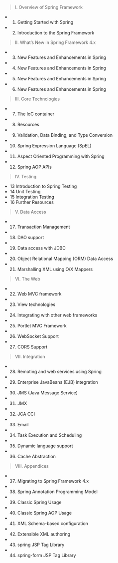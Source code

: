 >I. Overview of Spring Framework

- 1. Getting Started with Spring
- 2. Introduction to the Spring Framework

> II. What’s New in Spring Framework 4.x

- 3. New Features and Enhancements in Spring 
- 4. New Features and Enhancements in Spring 
- 5. New Features and Enhancements in Spring 
- 6. New Features and Enhancements in Spring 



> III. Core Technologies
- 7. The IoC container
- 8. Resources
- 9. Validation, Data Binding, and Type Conversion
- 10. Spring Expression Language (SpEL)
- 11. Aspect Oriented Programming with Spring
- 12. Spring AOP APIs

> IV. Testing

- 13 Introduction to Spring Testing
- 14 Unit Testing
- 15 Integration Testing
- 16 Further Resources 

> V. Data Access
- 17. Transaction Management
- 18. DAO support
- 19. Data access with JDBC
- 20. Object Relational Mapping (ORM) Data Access
- 21. Marshalling XML using O/X Mappers

> VI. The Web
- 22. Web MVC framework
- 23. View technologies
- 24. Integrating with other web frameworks
- 25. Portlet MVC Framework
- 26. WebSocket Support
- 27. CORS Support

> VII. Integration

- 28. Remoting and web services using Spring
- 29. Enterprise JavaBeans (EJB) integration
- 30. JMS (Java Message Service)
- 31. JMX
- 32. JCA CCI
- 33. Email
- 34. Task Execution and Scheduling
- 35. Dynamic language support
- 36. Cache Abstraction

> VIII. Appendices

- 37. Migrating to Spring Framework 4.x
- 38. Spring Annotation Programming Model
- 39. Classic Spring Usage
- 40. Classic Spring AOP Usage
- 41. XML Schema-based configuration
- 42. Extensible XML authoring
- 43. spring JSP Tag Library
- 44. spring-form JSP Tag Library